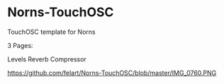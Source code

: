 # Norns-TouchOSC
TouchOSC template for Norns

3 Pages:

Levels
Reverb
Compressor

https://github.com/felart/Norns-TouchOSC/blob/master/IMG_0760.PNG
